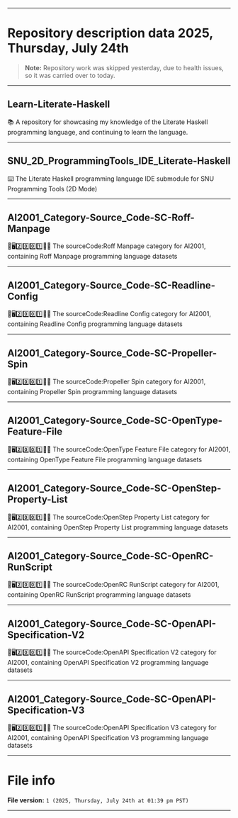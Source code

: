 
***

# Repository description data 2025, Thursday, July 24th

> **Note:** Repository work was skipped yesterday, due to health issues, so it was carried over to today.

---

## Learn-Literate-Haskell

📚️ A repository for showcasing my knowledge of the Literate Haskell programming language, and continuing to learn the language. 

---

## SNU_2D_ProgrammingTools_IDE_Literate-Haskell

⌨️ The Literate Haskell programming language IDE submodule for SNU Programming Tools (2D Mode)

---

## AI2001_Category-Source_Code-SC-Roff-Manpage

🧠️🖥️2️⃣️0️⃣️0️⃣️1️⃣️💾️📜️ The sourceCode:Roff Manpage category for AI2001, containing Roff Manpage programming language datasets

---

## AI2001_Category-Source_Code-SC-Readline-Config

🧠️🖥️2️⃣️0️⃣️0️⃣️1️⃣️💾️📜️ The sourceCode:Readline Config category for AI2001, containing Readline Config programming language datasets

---

## AI2001_Category-Source_Code-SC-Propeller-Spin

🧠️🖥️2️⃣️0️⃣️0️⃣️1️⃣️💾️📜️ The sourceCode:Propeller Spin category for AI2001, containing Propeller Spin programming language datasets

---

## AI2001_Category-Source_Code-SC-OpenType-Feature-File

🧠️🖥️2️⃣️0️⃣️0️⃣️1️⃣️💾️📜️ The sourceCode:OpenType Feature File category for AI2001, containing OpenType Feature File programming language datasets

---

## AI2001_Category-Source_Code-SC-OpenStep-Property-List

🧠️🖥️2️⃣️0️⃣️0️⃣️1️⃣️💾️📜️ The sourceCode:OpenStep Property List category for AI2001, containing OpenStep Property List programming language datasets

---

## AI2001_Category-Source_Code-SC-OpenRC-RunScript

🧠️🖥️2️⃣️0️⃣️0️⃣️1️⃣️💾️📜️ The sourceCode:OpenRC RunScript category for AI2001, containing OpenRC RunScript programming language datasets

---

## AI2001_Category-Source_Code-SC-OpenAPI-Specification-V2

🧠️🖥️2️⃣️0️⃣️0️⃣️1️⃣️💾️📜️ The sourceCode:OpenAPI Specification V2 category for AI2001, containing OpenAPI Specification V2 programming language datasets

---

## AI2001_Category-Source_Code-SC-OpenAPI-Specification-V3

🧠️🖥️2️⃣️0️⃣️0️⃣️1️⃣️💾️📜️ The sourceCode:OpenAPI Specification V3 category for AI2001, containing OpenAPI Specification V3 programming language datasets

***

# File info

**File version:** `1 (2025, Thursday, July 24th at 01:39 pm PST)`

***

